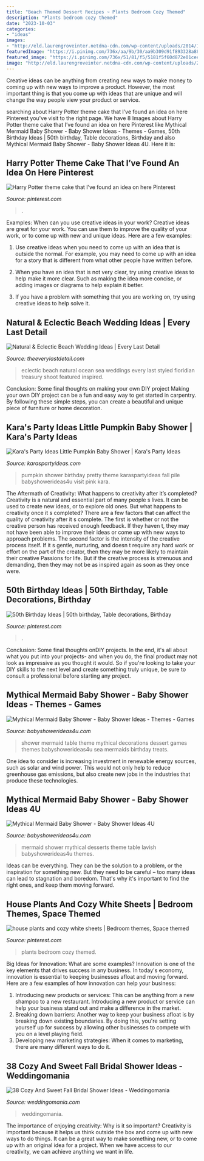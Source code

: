 ```yaml
---
title: "Beach Themed Dessert Recipes ~ Plants Bedroom Cozy Themed"
description: "Plants bedroom cozy themed"
date: "2023-10-03"
categories:
- "ideas"
images:
- "http://eld.laurengroveinter.netdna-cdn.com/wp-content/uploads/2014/11/Eclectic-Ocean-Inspired-Wedding-Ideas_0009.jpg"
featuredImage: "https://i.pinimg.com/736x/aa/9b/30/aa9b309d91f893328a882dfef78774b7.jpg"
featured_image: "https://i.pinimg.com/736x/51/81/f5/5181f5f60d872e01cee4b68684cea631.jpg"
image: "http://eld.laurengroveinter.netdna-cdn.com/wp-content/uploads/2014/11/Eclectic-Ocean-Inspired-Wedding-Ideas_0009.jpg"
---
```



Creative ideas can be anything from creating new ways to make money to coming up with new ways to improve a product. However, the most important thing is that you come up with ideas that are unique and will change the way people view your product or service.

	

		
searching about Harry Potter theme cake that I’ve found an idea on here Pinterest you've visit to the right page. We have 8 Images about Harry Potter theme cake that I’ve found an idea on here Pinterest like Mythical Mermaid Baby Shower - Baby Shower Ideas - Themes - Games, 50th Birthday Ideas | 50th birthday, Table decorations, Birthday and also Mythical Mermaid Baby Shower - Baby Shower Ideas 4U. Here it is:
		
    
## Harry Potter Theme Cake That I’ve Found An Idea On Here Pinterest

<img loading=lazy src="https://i.pinimg.com/736x/51/81/f5/5181f5f60d872e01cee4b68684cea631.jpg" onerror="this.onerror=null;this.src='https://tse1.mm.bing.net/th?id=OIP.SL8XLSMsptww-JZJnFVKuAHaJ3&amp;pid=15.1';" alt="Harry Potter theme cake that I’ve found an idea on here Pinterest">

_Source: pinterest.com_

>. 

	

Examples: When can you use creative ideas in your work?
Creative ideas are great for your work. You can use them to improve the quality of your work, or to come up with new and unique ideas. Here are a few examples:
1. Use creative ideas when you need to come up with an idea that is outside the normal. For example, you may need to come up with an idea for a story that is different from what other people have written before.

2. When you have an idea that is not very clear, try using creative ideas to help make it more clear. Such as making the idea more concise, or adding images or diagrams to help explain it better.

3. If you have a problem with something that you are working on, try using creative ideas to help solve it.

    
## Natural &amp; Eclectic Beach Wedding Ideas | Every Last Detail

<img loading=lazy src="http://eld.laurengroveinter.netdna-cdn.com/wp-content/uploads/2014/11/Eclectic-Ocean-Inspired-Wedding-Ideas_0009.jpg" onerror="this.onerror=null;this.src='https://tse4.mm.bing.net/th?id=OIP.xGKHvM0BaotJ6nJcamWVywHaKH&amp;pid=15.1';" alt="Natural &amp; Eclectic Beach Wedding Ideas | Every Last Detail">

_Source: theeverylastdetail.com_

>eclectic beach natural ocean sea weddings every last styled floridian treasury shoot featured inspired. 

	

Conclusion: Some final thoughts on making your own DIY project
Making your own DIY project can be a fun and easy way to get started in carpentry. By following these simple steps, you can create a beautiful and unique piece of furniture or home decoration.

    
## Kara&#039;s Party Ideas Little Pumpkin Baby Shower | Kara&#039;s Party Ideas

<img loading=lazy src="https://karaspartyideas.com/wp-content/uploads/2017/11/Little-Pumpkin-Baby-Shower-via-Karas-Party-Ideas-KarasPartyIdeas.com34.jpg" onerror="this.onerror=null;this.src='https://tse2.mm.bing.net/th?id=OIP.UovuZBBm7r56EiH7O9vJzQHaLG&amp;pid=15.1';" alt="Kara&#039;s Party Ideas Little Pumpkin Baby Shower | Kara&#039;s Party Ideas">

_Source: karaspartyideas.com_

>pumpkin shower birthday pretty theme karaspartyideas fall pile babyshowerideas4u visit pink kara. 

	

The Aftermath of Creativity: What happens to creativity after it’s completed?
Creativity is a natural and essential part of many people s lives. It can be used to create new ideas, or to explore old ones. But what happens to creativity once it s completed?
There are a few factors that can affect the quality of creativity after it s complete. The first is whether or not the creative person has received enough feedback. If they haven t, they may not have been able to improve their ideas or come up with new ways to approach problems. The second factor is the intensity of the creative process itself. If it s gentle, nurturing, and doesn t require any hard work or effort on the part of the creator, then they may be more likely to maintain their creative Passions for life. But if the creative process is strenuous and demanding, then they may not be as inspired again as soon as they once were.

    
## 50th Birthday Ideas | 50th Birthday, Table Decorations, Birthday

<img loading=lazy src="https://i.pinimg.com/736x/57/62/21/576221774e867fd49bbd2a9f152e68de.jpg" onerror="this.onerror=null;this.src='https://tse3.mm.bing.net/th?id=OIP.0K9vtAi-U_4GZ8sotCAmGAHaJ3&amp;pid=15.1';" alt="50th Birthday Ideas | 50th birthday, Table decorations, Birthday">

_Source: pinterest.com_

>. 

	

Conclusion: Some final thoughts onDIY projects.
In the end, it's all about what you put into your projects- and when you do, the final product may not look as impressive as you thought it would. So if you're looking to take your DIY skills to the next level and create something truly unique, be sure to consult a professional before starting any project.

    
## Mythical Mermaid Baby Shower - Baby Shower Ideas - Themes - Games

<img loading=lazy src="http://www.babyshowerideas4u.com/wp-content/uploads/2016/06/Mythical-Mermaid-Baby-Shower-Dessert-Table-600x806.jpg" onerror="this.onerror=null;this.src='https://tse3.mm.bing.net/th?id=OIP.Oqt6tzPdjkgE6ykNb-f7bQHaJ8&amp;pid=15.1';" alt="Mythical Mermaid Baby Shower - Baby Shower Ideas - Themes - Games">

_Source: babyshowerideas4u.com_

>shower mermaid table theme mythical decorations dessert games themes babyshowerideas4u sea mermaids birthday treats. 

	

One idea to consider is increasing investment in renewable energy sources, such as solar and wind power. This would not only help to reduce greenhouse gas emissions, but also create new jobs in the industries that produce these technologies.

    
## Mythical Mermaid Baby Shower - Baby Shower Ideas 4U

<img loading=lazy src="https://babyshowerideas4u.com/wp-content/uploads/2016/06/Mythical-Mermaid-Baby-Shower-Desserts.jpg" onerror="this.onerror=null;this.src='https://tse3.mm.bing.net/th?id=OIP.gpm4aXSlvwjPhgsEslhHAQHaJ2&amp;pid=15.1';" alt="Mythical Mermaid Baby Shower - Baby Shower Ideas 4U">

_Source: babyshowerideas4u.com_

>mermaid shower mythical desserts theme table lavish babyshowerideas4u themes. 

	

Ideas can be everything. They can be the solution to a problem, or the inspiration for something new. But they need to be careful – too many ideas can lead to stagnation and boredom. That's why it's important to find the right ones, and keep them moving forward.

    
## House Plants And Cozy White Sheets | Bedroom Themes, Space Themed

<img loading=lazy src="https://i.pinimg.com/736x/aa/9b/30/aa9b309d91f893328a882dfef78774b7.jpg" onerror="this.onerror=null;this.src='https://tse2.mm.bing.net/th?id=OIP.zOGn3bVjS-oSPEgTN6qMhgHaJP&amp;pid=15.1';" alt="house plants and cozy white sheets | Bedroom themes, Space themed">

_Source: pinterest.com_

>plants bedroom cozy themed. 

	

Big Ideas for Innovation: What are some examples?
Innovation is one of the key elements that drives success in any business. In today's economy, innovation is essential to keeping businesses afloat and moving forward. Here are a few examples of how innovation can help your business: 
1. Introducing new products or services: This can be anything from a new shampoo to a new restaurant. Introducing a new product or service can help your business stand out and make a difference in the market. 
2. Breaking down barriers: Another way to keep your business afloat is by breaking down existing boundaries. By doing this, you're setting yourself up for success by allowing other businesses to compete with you on a level playing field. 
3. Developing new marketing strategies: When it comes to marketing, there are many different ways to do it.

    
## 38 Cozy And Sweet Fall Bridal Shower Ideas - Weddingomania

<img loading=lazy src="https://i.weddingomania.com/cozy-and-sweet-fall-bridal-shower-ideas-38.jpg" onerror="this.onerror=null;this.src='https://tse2.mm.bing.net/th?id=OIP.MkznZMWb63mrYkD_Dwx95gHaKY&amp;pid=15.1';" alt="38 Cozy And Sweet Fall Bridal Shower Ideas - Weddingomania">

_Source: weddingomania.com_

>weddingomania. 

	

The importance of enjoying creativity: Why is it so important?
Creativity is important because it helps us think outside the box and come up with new ways to do things. It can be a great way to make something new, or to come up with an original idea for a project. When we have access to our creativity, we can achieve anything we want in life.

